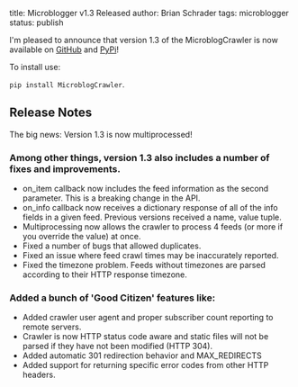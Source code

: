 title: Microblogger v1.3 Released
author: Brian Schrader
tags: microblogger
status: publish

I'm pleased to announce that version 1.3 of the MicroblogCrawler is now available on [GitHub](https://github.com/Sonictherocketman/microblog_crawler) and [PyPi](https://pypi.python.org/pypi/MicroblogCrawler)! 

To install use:

`pip install MicroblogCrawler`.

## Release Notes

The big news: Version 1.3 is now multiprocessed!

### Among other things, version 1.3 also includes a number of fixes and improvements.

- on_item callback now includes the feed information as the second parameter. This is a breaking change in the API.
- on_info callback now receives a dictionary response of all of the info fields in a given feed. Previous versions received a name, value tuple.
- Multiprocessing now allows the crawler to process 4 feeds (or more if you override the value) at once.
- Fixed a number of bugs that allowed duplicates.
- Fixed an issue where feed crawl times may be inaccurately reported.
- Fixed the timezone problem. Feeds without timezones are parsed according to their HTTP response timezone.

### Added a bunch of 'Good Citizen' features like:

- Added crawler user agent and proper subscriber count reporting to remote servers.
- Crawler is now HTTP status code aware and static files will not be parsed if they have not been modified (HTTP 304).
- Added automatic 301 redirection behavior and MAX_REDIRECTS
- Added support for returning specific error codes from other HTTP headers.
